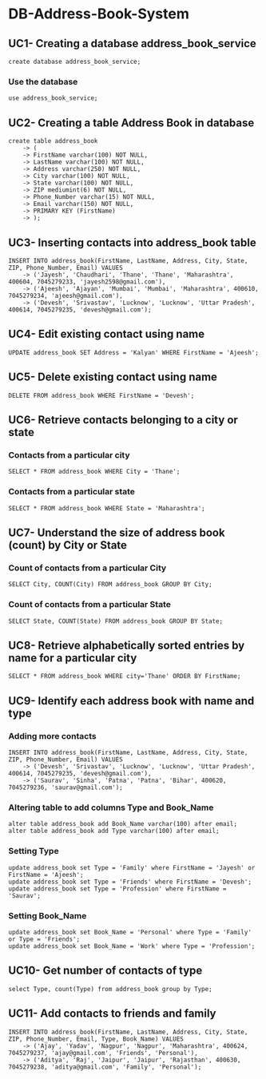 # DB-Address-Book-System
## UC1- Creating a database address_book_service
`create database address_book_service;`
### Use the database
`use address_book_service;`

## UC2- Creating a table Address Book in database
```
create table address_book
    -> (
    -> FirstName varchar(100) NOT NULL,
    -> LastName varchar(100) NOT NULL,
    -> Address varchar(250) NOT NULL,
    -> City varchar(100) NOT NULL,
    -> State varchar(100) NOT NULL,
    -> ZIP mediumint(6) NOT NULL,
    -> Phone_Number varchar(15) NOT NULL,
    -> Email varchar(150) NOT NULL,
    -> PRIMARY KEY (FirstName)
    -> );
```

## UC3- Inserting contacts into address_book table
```
INSERT INTO address_book(FirstName, LastName, Address, City, State, ZIP, Phone_Number, Email) VALUES
    -> ('Jayesh', 'Chaudhari', 'Thane', 'Thane', 'Maharashtra', 400604, 7045279233, 'jayesh2598@gmail.com'),
    -> ('Ajeesh', 'Ajayan', 'Mumbai', 'Mumbai', 'Maharashtra', 400610, 7045279234, 'ajeesh@gmail.com'),
    -> ('Devesh', 'Srivastav', 'Lucknow', 'Lucknow', 'Uttar Pradesh', 400614, 7045279235, 'devesh@gmail.com');
```

## UC4- Edit existing contact using name
`UPDATE address_book SET Address = 'Kalyan' WHERE FirstName = 'Ajeesh';`

## UC5- Delete existing contact using name
`DELETE FROM address_book WHERE FirstName = 'Devesh';`

## UC6- Retrieve contacts belonging to a city or state
### Contacts from a particular city
`SELECT * FROM address_book WHERE City = 'Thane';`
### Contacts from a particular state
`SELECT * FROM address_book WHERE State = 'Maharashtra';`

## UC7- Understand the size of address book (count) by City or State
### Count of contacts from a particular City
`SELECT City, COUNT(City) FROM address_book GROUP BY City;`
### Count of contacts from a particular State
`SELECT State, COUNT(State) FROM address_book GROUP BY State;`

## UC8- Retrieve alphabetically sorted entries by name for a particular city
`SELECT * FROM address_book WHERE city='Thane' ORDER BY FirstName;`

## UC9- Identify each address book with name and type
### Adding more contacts
```
INSERT INTO address_book(FirstName, LastName, Address, City, State, ZIP, Phone_Number, Email) VALUES
    -> ('Devesh', 'Srivastav', 'Lucknow', 'Lucknow', 'Uttar Pradesh', 400614, 7045279235, 'devesh@gmail.com'),
    -> ('Saurav', 'Sinha', 'Patna', 'Patna', 'Bihar', 400620, 7045279236, 'saurav@gmail.com');
```
### Altering table to add columns Type and Book_Name
```
alter table address_book add Book_Name varchar(100) after email;
alter table address_book add Type varchar(100) after email;
```
### Setting Type
```
update address_book set Type = 'Family' where FirstName = 'Jayesh' or FirstName = 'Ajeesh';
update address_book set Type = 'Friends' where FirstName = 'Devesh';
update address_book set Type = 'Profession' where FirstName = 'Saurav';
```
### Setting Book_Name
```
update address_book set Book_Name = 'Personal' where Type = 'Family' or Type = 'Friends';
update address_book set Book_Name = 'Work' where Type = 'Profession';
```

## UC10- Get number of contacts of type
`select Type, count(Type) from address_book group by Type;`

## UC11- Add contacts to friends and family
```
INSERT INTO address_book(FirstName, LastName, Address, City, State, ZIP, Phone_Number, Email, Type, Book_Name) VALUES
    -> ('Ajay', 'Yadav', 'Nagpur', 'Nagpur', 'Maharashtra', 400624, 7045279237, 'ajay@gmail.com', 'Friends', 'Personal'),
    -> ('Aditya', 'Raj', 'Jaipur', 'Jaipur', 'Rajasthan', 400630, 7045279238, 'aditya@gmail.com', 'Family', 'Personal');
```
